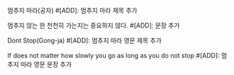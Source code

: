 멈추지 마라(공자) #[ADD]: 멈추지 마라 제목 추가

멈추지 않는 한 천천히 가는지는 중요하지 않다. #[ADD]: 문장 추가

Dont Stop(Gong-ja) #[ADD]: 멈추지 마라 영문 제목 추가

If does not matter how slowly you go as long as you do not stop #[ADD]: 멈추지 마라 영문 문장 추가